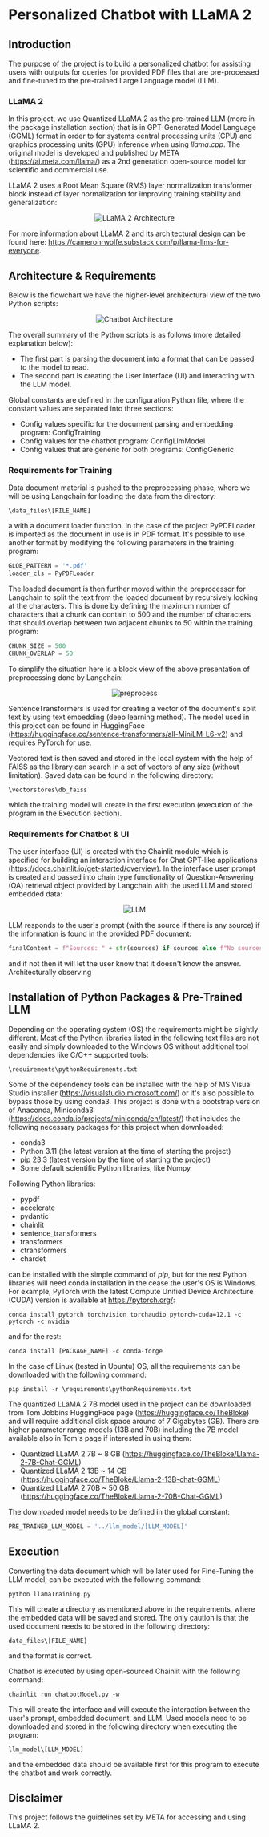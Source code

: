 # Personalized Chatbot with LLaMA 2

## Introduction

The purpose of the project is to build a personalized chatbot for assisting users with outputs for queries for provided PDF files that are pre-processed and fine-tuned to the pre-trained Large Language model (LLM).

### LLaMA 2

In this project, we use Quantized LLaMA 2 as the pre-trained LLM (more in the package installation section) that is in GPT-Generated Model Language (GGML) format in order to for systems central processing units (CPU) and graphics processing units (GPU) inference when using $llama.cpp$. The original model is developed and published by META (https://ai.meta.com/llama/) as a 2nd generation open-source model for scientific and commercial use.

LLaMA 2 uses a Root Mean Square (RMS) layer normalization transformer block instead of layer normalization for improving training stability and generalization:

<center>

![LLaMA 2 Architecture](images/LLaMA2.png)

</center>

For more information about LLaMA 2 and its architectural design can be found here: https://cameronrwolfe.substack.com/p/llama-llms-for-everyone.


## Architecture & Requirements

Below is the flowchart we have the higher-level architectural view of the two Python scripts:

<center>

![Chatbot Architecture](images/llama2_DraftDesign.png)

</center>

The overall summary of the Python scripts is as follows (more detailed explanation below):
- The first part is parsing the document into a format that can be passed to the model to read.
- The second part is creating the User Interface (UI) and interacting with the LLM model.

Global constants are defined in the configuration Python file, where the constant values are separated into three sections:
- Config values specific for the document parsing and embedding program: ConfigTraining
- Config values for the chatbot program: ConfigLlmModel
- Config values that are generic for both programs: ConfigGeneric

### Requirements for Training

Data document material is pushed to the preprocessing phase, where we will be using Langchain for loading the data from the directory:

```
\data_files\[FILE_NAME]
```

a with a document loader function. In the case of the project PyPDFLoader is imported as the document in use is in PDF format. It's possible to use another format by modifying the following parameters in the training program:

```Python
GLOB_PATTERN = '*.pdf'
loader_cls = PyPDFLoader
```

The loaded document is then further moved within the preprocessor for Langchain to split the text from the loaded document by recursively looking at the characters. This is done by defining the maximum number of characters that a chunk can contain to 500 and the number of characters that should overlap between two adjacent chunks to 50 within the training program:

```Python
CHUNK_SIZE = 500
CHUNK_OVERLAP = 50
```

To simplify the situation here is a block view of the above presentation of preprocessing done by Langchain:

<center>

![preprocess](images/preprocess.png)

</center>

SentenceTransformers is used for creating a vector of the document's split text by using text embedding (deep learning method). The model used in this project can be found in HuggingFace (https://huggingface.co/sentence-transformers/all-MiniLM-L6-v2) and requires PyTorch for use.

Vectored text is then saved and stored in the local system with the help of FAISS as the library can search in a set of vectors of any size (without limitation). Saved data can be found in the following directory:

```
\vectorstores\db_faiss
```

which the training model will create in the first execution (execution of the program in the Execution section).

### Requirements for Chatbot & UI

The user interface (UI) is created with the Chainlit module which is specified for building an interaction interface for Chat GPT-like applications (https://docs.chainlit.io/get-started/overview). In the interface user prompt is created and passed into chain type functionality of Question-Answering (QA) retrieval object provided by Langchain with the used LLM and stored embedded data:

<center>

![LLM](images/llm_design.png)

</center>

LLM responds to the user's prompt (with the source if there is any source) if the information is found in the provided PDF document:

```Python
finalContent = f"Sources: " + str(sources) if sources else f"No sources found for the answer!"
```

and if not then it will let the user know that it doesn't know the answer. Architecturally observing

## Installation of Python Packages & Pre-Trained LLM

Depending on the operating system (OS) the requirements might be slightly different. Most of the Python libraries listed in the following text files are not easily and simply downloaded to the Windows OS without additional tool dependencies like C/C++ supported tools:

```
\requirements\pythonRequirements.txt
```

Some of the dependency tools can be installed with the help of MS Visual Studio installer (https://visualstudio.microsoft.com/) or it's also possible to bypass those by using conda3. This project is done with a bootstrap version of Anaconda, Miniconda3 (https://docs.conda.io/projects/miniconda/en/latest/) that includes the following necessary packages for this project when downloaded:

- conda3
- Python 3.11 (the latest version at the time of starting the project)
- pip 23.3 (latest version by the time of starting the project)
- Some default scientific Python libraries, like Numpy

Following Python libraries:

- pypdf
- accelerate
- pydantic
- chainlit
- sentence_transformers
- transformers
- ctransformers
- chardet

can be installed with the simple command of $pip$, but for the rest Python libraries will need conda installation in the cease the user's OS is Windows. For example, PyTorch with the latest Compute Unified Device Architecture (CUDA) version is available at https://pytorch.org/:

```
conda install pytorch torchvision torchaudio pytorch-cuda=12.1 -c pytorch -c nvidia
```

and for the rest:

```
conda install [PACKAGE_NAME] -c conda-forge
```

In the case of Linux (tested in Ubuntu) OS, all the requirements can be downloaded with the following command:

```
pip install -r \requirements\pythonRequirements.txt
```

The quantized LLaMA 2 7B model used in the project can be downloaded from Tom Jobbins HuggingFace page (https://huggingface.co/TheBloke) and will require additional disk space around of 7 Gigabytes (GB). There are higher parameter range models (13B and 70B) including the 7B model available also in Tom's page if interested in using them:

- Quantized LLaMA 2 7B ~ 8 GB (https://huggingface.co/TheBloke/Llama-2-7B-Chat-GGML)
- Quantized LLaMA 2 13B ~ 14 GB (https://huggingface.co/TheBloke/Llama-2-13B-chat-GGML)
- Quantized LLaMA 2 70B ~ 50 GB (https://huggingface.co/TheBloke/Llama-2-70B-Chat-GGML)

The downloaded model needs to be defined in the global constant:

```Python
PRE_TRAINED_LLM_MODEL = '../llm_model/[LLM_MODEL]'
```

## Execution

Converting the data document which will be later used for Fine-Tuning the LLM model, can be executed with the following command:

```
python llamaTraining.py
```

This will create a directory as mentioned above in the requirements, where the embedded data will be saved and stored. The only caution is that the used document needs to be stored in the following directory:

```
data_files\[FILE_NAME]
```

and the format is correct.

Chatbot is executed by using open-sourced Chainlit with the following command:

```
chainlit run chatbotModel.py -w
```

This will create the interface and will execute the interaction between the user's prompt, embedded document, and LLM. Used models need to be downloaded and stored in the following directory when executing the program:

```
llm_model\[LLM_MODEL]
```

and the embedded data should be available first for this program to execute the chatbot and work correctly.


## Disclaimer

This project follows the guidelines set by META for accessing and using LLaMA 2.
